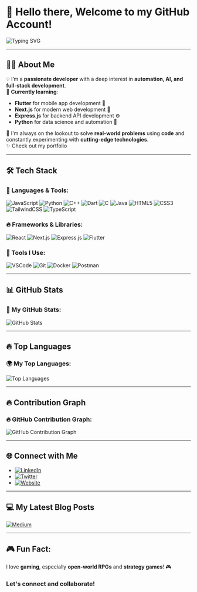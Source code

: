 # 👋 Hello there, Welcome to my GitHub Account!

![Typing SVG](https://readme-typing-svg.herokuapp.com?font=Fira+Code&pause=1000&color=36BCF7&width=435&lines=Shadman+Shakib+Alam+%7C+Developer;Passionate+about+Web+Automation;Always+learning+new+things!)

---

## 👨‍💻 About Me

💡 I’m a **passionate developer** with a deep interest in **automation, AI, and full-stack development**.  
🚀 **Currently learning**:
- **Flutter** for mobile app development 📱
- **Next.js** for modern web development 🚀
- **Express.js** for backend API development ⚙️
- **Python** for data science and automation 🤖

🎯 I'm always on the lookout to solve **real-world problems** using **code** and constantly experimenting with **cutting-edge technologies**.  
✨ Check out my portfolio

---

## 🛠️ Tech Stack

### 🚀 Languages & Tools:
![JavaScript](https://img.shields.io/badge/-JavaScript-F7DF1E?style=flat&logo=javascript&logoColor=black)
![Python](https://img.shields.io/badge/-Python-3776AB?style=flat&logo=python&logoColor=white)
![C++](https://img.shields.io/badge/-C++-00599C?style=flat&logo=cplusplus&logoColor=white)
![Dart](https://img.shields.io/badge/-Dart-0175C2?style=flat&logo=dart&logoColor=white)
![C](https://img.shields.io/badge/-C-00599C?style=flat&logo=c&logoColor=white)
![Java](https://img.shields.io/badge/-Java-007396?style=flat&logo=java&logoColor=white)
![HTML5](https://img.shields.io/badge/-HTML5-E34F26?style=flat&logo=html5&logoColor=white)
![CSS3](https://img.shields.io/badge/-CSS3-1572B6?style=flat&logo=css3&logoColor=white)
![TailwindCSS](https://img.shields.io/badge/-Tailwind%20CSS-38B2AC?style=flat&logo=tailwind-css&logoColor=white)
![TypeScript](https://img.shields.io/badge/-TypeScript-3178C6?style=flat&logo=typescript&logoColor=white)

### 🔥 Frameworks & Libraries:
![React](https://img.shields.io/badge/-React-61DAFB?style=flat&logo=react&logoColor=black)
![Next.js](https://img.shields.io/badge/-Next.js-000000?style=flat&logo=next.js&logoColor=white)
![Express.js](https://img.shields.io/badge/-Express.js-000000?style=flat&logo=express&logoColor=white)
![Flutter](https://img.shields.io/badge/-Flutter-02569B?style=flat&logo=flutter&logoColor=white)

### 🔧 Tools I Use:
![VSCode](https://img.shields.io/badge/-VSCode-007ACC?style=flat&logo=visualstudiocode&logoColor=white)
![Git](https://img.shields.io/badge/-Git-F05032?style=flat&logo=git&logoColor=white)
![Docker](https://img.shields.io/badge/-Docker-2496ED?style=flat&logo=docker&logoColor=white)
![Postman](https://img.shields.io/badge/-Postman-FF6C37?style=flat&logo=postman&logoColor=white)

---

## 📊 GitHub Stats

### 🚀 My GitHub Stats:
![GitHub Stats](https://github-readme-stats.vercel.app/api?username=shadman76r&show_icons=true&count_private=true&hide=prs&theme=tokyonight)

---

## 🔥 Top Languages

### 🌍 My Top Languages:
![Top Languages](https://github-readme-stats.vercel.app/api/top-langs/?username=shadman76r&layout=compact&theme=tokyonight)

---

## 🔥 Contribution Graph

### 🔥 GitHub Contribution Graph:
![GitHub Contribution Graph](https://raw.githubusercontent.com/shadman76r/shadman76r/main/github-contribution-grid-snake.svg)

---

## 🌐 Connect with Me

- [![LinkedIn](https://img.shields.io/badge/-LinkedIn-blue?style=for-the-badge&logo=linkedin)](https://www.linkedin.com/in/shadman76r)
- [![Twitter](https://img.shields.io/badge/-Twitter-blue?style=for-the-badge&logo=twitter)](https://twitter.com/shadman76r)
- [![Website](https://img.shields.io/badge/-Website-green?style=for-the-badge&logo=google-chrome)](https://shadman.dev) <!-- Replace with your actual website -->

---

## 💻 My Latest Blog Posts

<!-- If you have a blog, use this to dynamically link your posts -->
[![Medium](https://img.shields.io/badge/-Medium-12100E?style=for-the-badge&logo=medium&logoColor=white)](https://medium.com/@shadman76r)

---

## 🎮 Fun Fact: 
I love **gaming**, especially **open-world RPGs** and **strategy games**! 🎮

### Let's connect and collaborate!
